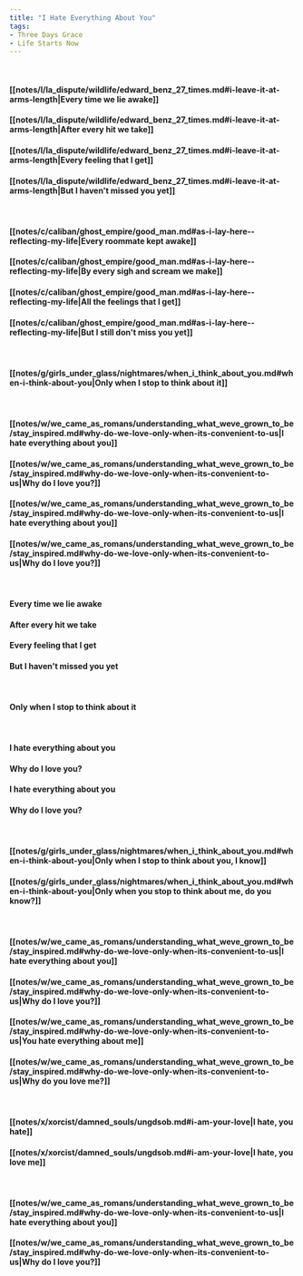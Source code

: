 ```yaml
---
title: "I Hate Everything About You"
tags:
- Three Days Grace
- Life Starts Now
---
```

&nbsp;
#### [[notes/l/la_dispute/wildlife/edward_benz_27_times.md#i-leave-it-at-arms-length|Every time we lie awake]]
#### [[notes/l/la_dispute/wildlife/edward_benz_27_times.md#i-leave-it-at-arms-length|After every hit we take]]
#### [[notes/l/la_dispute/wildlife/edward_benz_27_times.md#i-leave-it-at-arms-length|Every feeling that I get]]
#### [[notes/l/la_dispute/wildlife/edward_benz_27_times.md#i-leave-it-at-arms-length|But I haven't missed you yet]]
&nbsp;
#### [[notes/c/caliban/ghost_empire/good_man.md#as-i-lay-here--reflecting-my-life|Every roommate kept awake]]
#### [[notes/c/caliban/ghost_empire/good_man.md#as-i-lay-here--reflecting-my-life|By every sigh and scream we make]]
#### [[notes/c/caliban/ghost_empire/good_man.md#as-i-lay-here--reflecting-my-life|All the feelings that I get]]
#### [[notes/c/caliban/ghost_empire/good_man.md#as-i-lay-here--reflecting-my-life|But I still don't miss you yet]]
&nbsp;
#### [[notes/g/girls_under_glass/nightmares/when_i_think_about_you.md#when-i-think-about-you|Only when I stop to think about it]]
&nbsp;
#### [[notes/w/we_came_as_romans/understanding_what_weve_grown_to_be/stay_inspired.md#why-do-we-love-only-when-its-convenient-to-us|I hate everything about you]]
#### [[notes/w/we_came_as_romans/understanding_what_weve_grown_to_be/stay_inspired.md#why-do-we-love-only-when-its-convenient-to-us|Why do I love you?]]
#### [[notes/w/we_came_as_romans/understanding_what_weve_grown_to_be/stay_inspired.md#why-do-we-love-only-when-its-convenient-to-us|I hate everything about you]]
#### [[notes/w/we_came_as_romans/understanding_what_weve_grown_to_be/stay_inspired.md#why-do-we-love-only-when-its-convenient-to-us|Why do I love you?]]
&nbsp;
#### Every time we lie awake
#### After every hit we take
#### Every feeling that I get
#### But I haven't missed you yet
&nbsp;
#### Only when I stop to think about it
&nbsp;
#### I hate everything about you
#### Why do I love you?
#### I hate everything about you
#### Why do I love you?
&nbsp;
#### [[notes/g/girls_under_glass/nightmares/when_i_think_about_you.md#when-i-think-about-you|Only when I stop to think about you, I know]]
#### [[notes/g/girls_under_glass/nightmares/when_i_think_about_you.md#when-i-think-about-you|Only when you stop to think about me, do you know?]]
&nbsp;
#### [[notes/w/we_came_as_romans/understanding_what_weve_grown_to_be/stay_inspired.md#why-do-we-love-only-when-its-convenient-to-us|I hate everything about you]]
#### [[notes/w/we_came_as_romans/understanding_what_weve_grown_to_be/stay_inspired.md#why-do-we-love-only-when-its-convenient-to-us|Why do I love you?]]
#### [[notes/w/we_came_as_romans/understanding_what_weve_grown_to_be/stay_inspired.md#why-do-we-love-only-when-its-convenient-to-us|You hate everything about me]]
#### [[notes/w/we_came_as_romans/understanding_what_weve_grown_to_be/stay_inspired.md#why-do-we-love-only-when-its-convenient-to-us|Why do you love me?]]
&nbsp;
#### [[notes/x/xorcist/damned_souls/ungdsob.md#i-am-your-love|I hate, you hate]]
#### [[notes/x/xorcist/damned_souls/ungdsob.md#i-am-your-love|I hate, you love me]]
&nbsp;
#### [[notes/w/we_came_as_romans/understanding_what_weve_grown_to_be/stay_inspired.md#why-do-we-love-only-when-its-convenient-to-us|I hate everything about you]]
#### [[notes/w/we_came_as_romans/understanding_what_weve_grown_to_be/stay_inspired.md#why-do-we-love-only-when-its-convenient-to-us|Why do I love you?]]
